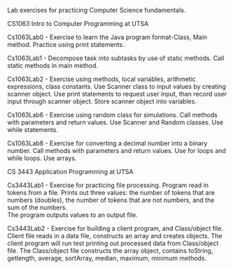 Lab exercises for practicing Computer Science 
fundamentals.

CS1063 Intro to Computer Programming at UTSA

Cs1063Lab0 - Exercise to learn the Java program 
format-Class, Main method.  Practice using 
print statements.

Cs1063Lab1 - Decompose task into subtasks by use 
of static methods.  Call static methods in main 
method.

Cs1063Lab2 - Exercise using methods, local 
variables, arithmetic expressions, class constants.
Use Scanner class to input values by creating 
scanner object.  Use print statements to request 
user input, than record user input through scanner 
object.  Store scanner object into variables.

Cs1063Lab6 - Exercise using random class for 
simulations.  Call methods with parameters and 
return values.  Use Scanner and Random classes. 
Use while statements.

Cs1063Lab8 - Exercise for converting a decimal 
number into a binary number.  Call methods with 
parameters and return values.  Use for loops 
and while loops.  Use arrays.


CS 3443 Application Programming at UTSA

Cs3443Lab1 - Exercise for practicing file 
processing.  Program read in tokens from a file. 
Prints out three values: the number of tokens 
that are numbers (doubles), the number of tokens 
that are not numbers, and the sum of the numbers.  
The program outputs values to an output file.

Cs3443Lab2 - Exercise for building a client 
program, and Class/object file.  Client file reads 
in a data file, constructs an array and creates 
objects. The client program will run test printing 
out processed data from Class/object file.  The 
Class/object file constructs the array object, 
contains toString, getlength, average, sortArray, 
median, maximum, minimum methods. 

